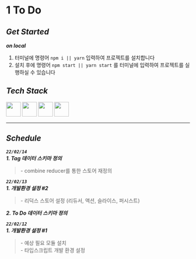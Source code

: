 # 1 To Do

## _Get Started_

***on local***
1. 터미널에 명령어 `npm i || yarn` 입력하여 프로젝트를 설치합니다<br>
2. 설치 후에 명령어 `npm start || yarn start` 를 터미널에 입력하여 프로젝트를 실행하실 수 있습니다<br>

## _Tech Stack_

<div>
  <img width="40" height="40" src="https://user-images.githubusercontent.com/82315118/146652190-f113fe0f-6432-481e-9c9b-b1869ddc67c7.png">
  <img width="40" height="40" src="https://user-images.githubusercontent.com/82315118/146652259-5c3b7a73-854c-40cc-bedd-f9a36f7ba664.png">
  <img width="40" height="40" src="https://user-images.githubusercontent.com/82315118/148469158-5150ccf7-c857-4fa6-90ee-4d22fc4ffd6c.png">
  <img width="40" height="40" src="https://user-images.githubusercontent.com/82315118/153709482-4c2766f3-ac4e-4af5-a55b-dab205f6f885.png">
</div>

<hr>

## _Schedule_

***`22/02/14`***<br>
***1. Tag 데이터 스키마 정의***
> \- combine reducer를 통한 스토어 재정의

***`22/02/13`***<br>
***1. 개발환경 설정 #2***
> \- 리덕스 스토어 설정 (리듀서, 액션, 슬라이스, 퍼시스트)

***2. To Do 데이터 스키마 정의***

***`22/02/12`***<br>
***1. 개발환경 설정 #1***
> \- 예상 필요 모듈 설치<br> - 타입스크립트 개발 환경 설정